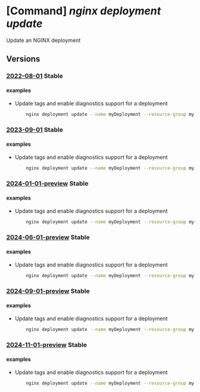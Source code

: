 # [Command] _nginx deployment update_

Update an NGINX deployment

## Versions

### [2022-08-01](/Resources/mgmt-plane/L3N1YnNjcmlwdGlvbnMve30vcmVzb3VyY2Vncm91cHMve30vcHJvdmlkZXJzL25naW54Lm5naW54cGx1cy9uZ2lueGRlcGxveW1lbnRzL3t9/2022-08-01.xml) **Stable**

<!-- mgmt-plane /subscriptions/{}/resourcegroups/{}/providers/nginx.nginxplus/nginxdeployments/{} 2022-08-01 -->

#### examples

- Update tags and enable diagnostics support for a deployment
    ```bash
        nginx deployment update --name myDeployment --resource-group myResourceGroup --location eastus2 --tags tag1="value1" tag2="value2" --enable-diagnostics
    ```

### [2023-09-01](/Resources/mgmt-plane/L3N1YnNjcmlwdGlvbnMve30vcmVzb3VyY2Vncm91cHMve30vcHJvdmlkZXJzL25naW54Lm5naW54cGx1cy9uZ2lueGRlcGxveW1lbnRzL3t9/2023-09-01.xml) **Stable**

<!-- mgmt-plane /subscriptions/{}/resourcegroups/{}/providers/nginx.nginxplus/nginxdeployments/{} 2023-09-01 -->

#### examples

- Update tags and enable diagnostics support for a deployment
    ```bash
        nginx deployment update --name myDeployment --resource-group myResourceGroup --location eastus2 --tags tag1="value1" tag2="value2" --enable-diagnostics
    ```

### [2024-01-01-preview](/Resources/mgmt-plane/L3N1YnNjcmlwdGlvbnMve30vcmVzb3VyY2Vncm91cHMve30vcHJvdmlkZXJzL25naW54Lm5naW54cGx1cy9uZ2lueGRlcGxveW1lbnRzL3t9/2024-01-01-preview.xml) **Stable**

<!-- mgmt-plane /subscriptions/{}/resourcegroups/{}/providers/nginx.nginxplus/nginxdeployments/{} 2024-01-01-preview -->

#### examples

- Update tags and enable diagnostics support for a deployment
    ```bash
        nginx deployment update --name myDeployment --resource-group myResourceGroup --location eastus2 --tags tag1="value1" tag2="value2" --enable-diagnostics
    ```

### [2024-06-01-preview](/Resources/mgmt-plane/L3N1YnNjcmlwdGlvbnMve30vcmVzb3VyY2Vncm91cHMve30vcHJvdmlkZXJzL25naW54Lm5naW54cGx1cy9uZ2lueGRlcGxveW1lbnRzL3t9/2024-06-01-preview.xml) **Stable**

<!-- mgmt-plane /subscriptions/{}/resourcegroups/{}/providers/nginx.nginxplus/nginxdeployments/{} 2024-06-01-preview -->

#### examples

- Update tags and enable diagnostics support for a deployment
    ```bash
        nginx deployment update --name myDeployment --resource-group myResourceGroup --location eastus2 --tags tag1="value1" tag2="value2" --enable-diagnostics
    ```

### [2024-09-01-preview](/Resources/mgmt-plane/L3N1YnNjcmlwdGlvbnMve30vcmVzb3VyY2Vncm91cHMve30vcHJvdmlkZXJzL25naW54Lm5naW54cGx1cy9uZ2lueGRlcGxveW1lbnRzL3t9/2024-09-01-preview.xml) **Stable**

<!-- mgmt-plane /subscriptions/{}/resourcegroups/{}/providers/nginx.nginxplus/nginxdeployments/{} 2024-09-01-preview -->

#### examples

- Update tags and enable diagnostics support for a deployment
    ```bash
        nginx deployment update --name myDeployment --resource-group myResourceGroup --location eastus2 --tags tag1="value1" tag2="value2" --enable-diagnostics
    ```

### [2024-11-01-preview](/Resources/mgmt-plane/L3N1YnNjcmlwdGlvbnMve30vcmVzb3VyY2Vncm91cHMve30vcHJvdmlkZXJzL25naW54Lm5naW54cGx1cy9uZ2lueGRlcGxveW1lbnRzL3t9/2024-11-01-preview.xml) **Stable**

<!-- mgmt-plane /subscriptions/{}/resourcegroups/{}/providers/nginx.nginxplus/nginxdeployments/{} 2024-11-01-preview -->

#### examples

- Update tags and enable diagnostics support for a deployment
    ```bash
        nginx deployment update --name myDeployment --resource-group myResourceGroup --location eastus2 --tags tag1="value1" tag2="value2" --enable-diagnostics
    ```
